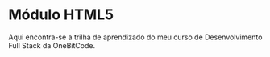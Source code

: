 # Módulo HTML5
 Aqui encontra-se a trilha de aprendizado do meu curso de Desenvolvimento Full Stack da OneBitCode.
